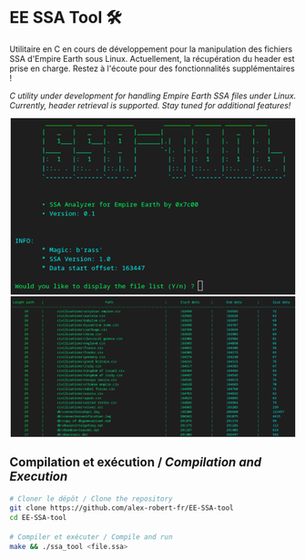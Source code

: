 # EE SSA Tool 🛠️

 Utilitaire en C en cours de développement pour la manipulation des fichiers SSA d'Empire Earth sous Linux. Actuellement, la récupération du header est prise en charge. Restez à l'écoute pour des fonctionnalités supplémentaires !

*C utility under development for handling Empire Earth SSA files under Linux. Currently, header retrieval is supported. Stay tuned for additional features!*

<p align="center">
    <img src="./imgs/screen01.png" alt="menu" width="500"/>
    <img src="./imgs/screen02.png" alt="list" width="500"/>
</p>

## Compilation et exécution / *Compilation and Execution*

```bash
# Cloner le dépôt / Clone the repository
git clone https://github.com/alex-robert-fr/EE-SSA-tool
cd EE-SSA-tool

# Compiler et exécuter / Compile and run
make && ./ssa_tool <file.ssa>
```
